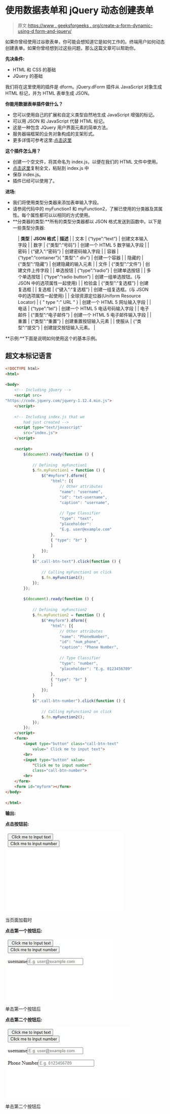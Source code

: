 # 使用数据表单和 jQuery 动态创建表单

> 原文:[https://www . geeksforgeeks . org/create-a-form-dynamic-using-d form-and-jquery/](https://www.geeksforgeeks.org/create-a-form-dynamically-using-dform-and-jquery/)

如果你曾经使用过谷歌表单，你可能会想知道它是如何工作的。终端用户如何动态创建表单。如果你曾经想到过这些问题，那么这篇文章可以帮助你。

**先决条件:**

*   HTML 和 CSS 的基础
*   JQuery 的基础

我们将在这里使用的插件是 dform。jQuery.dForm 插件从 JavaScript 对象生成 HTML 标记，并为 HTML 表单生成 JSON。

**你能用数据表单插件做什么？**

*   您可以使用自己的扩展和自定义类型自然地生成 JavaScript 增强的标记。
*   可以用 JSON 和 JavaScript 代替 HTML 标记。
*   这是一种包含 JQuery 用户界面元素的简单方法。
*   服务器端框架的业务对象构成的支架形式。
*   更多详情可参考这里:[点击这里](https://github.com/daffl/jquery.dform)

**这个插件怎么用？**

*   创建一个空文件，将其命名为 index.js，以便在我们的 HTML 文件中使用。
*   [点击这里](https://raw.githubusercontent.com/daffl/jquery.dform/master/dist/jquery.dform-1.1.0.js)复制全文，粘贴到 index.js 中
*   保存 index.js。
*   插件已经可以使用了。

**进场:**

*   我们将使用类型分类器来添加表单输入字段。
*   请参阅代码中的 myFunction1 和 myFunction2，了解已使用的分类器及其属性。每个属性都可以以相同的方式使用。
*   **分类器的类型:**所有的类型分类器都以 JSON 格式发送到函数中。以下是一些类型分类器:

<figure class="table">

| **类型** | **JSON 格式** | **描述** |
| 文本 | {“type”:“text”} | 创建文本输入字段 |
| 数字 | {“类型”:“号码”} | 创建一个 HTML 5 数字输入字段 |
| 密码 | {“键入”:“密码”} | 创建密码输入字段 |
| 容器 | {“type”:“container”}{ "类型":" div"} | 创建一个容器 |
| 隐藏的 | {“类型”:“隐藏”} | 创建隐藏的输入元素 |
| 文件 | {“类型”:“文件”} | 创建文件上传字段 |
| 单选按钮 | {“type”:“radio”} | 创建单选按钮 |
| 多个单选按钮 | {“type”:“radio button”} | 创建一组单选按钮。(与 JSON 中的选项属性一起使用) |
| 检验盒 | {“类型”:“复选框”} | 创建复选框 |
| 复选框 | {“键入”:“复选框”} | 创建一组复选框。(与 JSON 中的选项属性一起使用) |
| 全球资源定位器(Uniform Resource Locator) | { " type ":" URL " } | 创建一个 HTML 5 网址输入字段 |
| 电话 | {“type”:“tel”} | 创建一个 HTML 5 电话号码输入字段 |
| 电子邮件 | {“类型”:“电子邮件”} | 创建一个 HTML 5 电子邮件输入字段 |
| 重置 | {“类型”:“重置”} | 创建重置按钮输入元素 |
| 使服从 | {“类型”:“提交”} | 创建提交按钮输入元素。 |

</figure>

**示例:**下面是说明如何使用这个的基本示例。

## 超文本标记语言

```html
<!DOCTYPE html>
<html>

<body>
    <!-- Including jQuery -->
    <script src=
"https://code.jquery.com/jquery-1.12.4.min.js">
    </script>

    <!-- Including index.js that we 
        had just created -->
    <script type="text/javascript" 
        src="index.js">
    </script>

    <script>
        $(document).ready(function () {

            // Defining  myFunction1 
            $.fn.myFunction1 = function () {
                $("#myform").dform({
                    "html": [{
                        // Other attributes
                        "name": "username",
                        "id": "txt-username",
                        "caption": "username",

                        // Type Classifier
                        "type": "text",
                        "placeholder": 
                        "E.g. user@example.com"
                    },
                    { "type": "br" }
                    ]
                });
            }
            $(".call-btn-text").click(function () {

                // Calling myFunction1 on click 
                $.fn.myFunction1();
            });
        });

        $(document).ready(function () {

            // Defining  myFunction2 
            $.fn.myFunction2 = function () {
                $("#myform").dform({
                    "html": [{
                        // Other attributes
                        "name": "PhoneNumber",
                        "id": "num_phone",
                        "caption": "Phone Number",

                        // Type Classifier
                        "type": "number",
                        "placeholder": "E.g. 0123456789"
                    },
                    { "type": "br" }
                    ]
                });
            }
            $(".call-btn-number").click(function () {

                // Calling myFunction2 on click
                $.fn.myFunction2();
            });
        });
    </script>
    <form>
        <input type="button" class="call-btn-text" 
            value=" Click me to input text">
        <br>
        <input type="button" value=
            "Click me to input number" 
            class="call-btn-number">
        <br>
    </form>
    <form id="myform"></form>
</body>

</html>
```

**输出:**

**点击按钮前:**

![](img/bb1b36ec81c68bee60822cc8a14f1337.png)

当页面加载时

**点击第一个按钮后:**

![](img/c481627d74b7a7cafd34fa5ecb7ba742.png)

单击第一个按钮后

**点击第二个按钮后:**

![](img/a57a98a2b8cc23c1a7c02d34835c6e59.png)

单击第二个按钮后